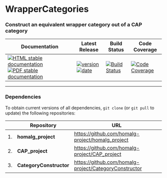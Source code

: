 <!-- BEGIN HEADER -->
# WrapperCategories

### Construct an equivalent wrapper category out of a CAP category

| Documentation | Latest Release | Build Status | Code Coverage |
| ------------- | -------------- | ------------ | ------------- |
| [![HTML stable documentation][html-img]][html-url] [![PDF stable documentation][pdf-img]][pdf-url] | [![version][version-img]][version-url] [![date][date-img]][date-url] | [![Build Status][tests-img]][tests-url] | [![Code Coverage][codecov-img]][codecov-url] |

<!-- END HEADER -->

<!-- BEGIN FOOTER -->
---

### Dependencies

To obtain current versions of all dependencies, `git clone` (or `git pull` to update) the following repositories:

|    | Repository | URL |
|--- | ---------- | --- |
| 1. | **homalg_project** | https://github.com/homalg-project/homalg_project |
| 2. | **CAP_project** | https://github.com/homalg-project/CAP_project |
| 3. | **CategoryConstructor** | https://github.com/homalg-project/CategoryConstructor |

[html-img]: https://img.shields.io/badge/HTML-stable-blue.svg
[html-url]: https://homalg-project.github.io/WrapperCategories/doc/chap0_mj.html

[pdf-img]: https://img.shields.io/badge/PDF-stable-blue.svg
[pdf-url]: https://homalg-project.github.io/WrapperCategories/download_pdf.html

[version-img]: https://img.shields.io/endpoint?url=https://homalg-project.github.io/WrapperCategories/badge_version.json
[version-url]: https://homalg-project.github.io/WrapperCategories/view_release.html

[date-img]: https://img.shields.io/endpoint?url=https://homalg-project.github.io/WrapperCategories/badge_date.json
[date-url]: https://homalg-project.github.io/WrapperCategories/view_release.html

[tests-img]: https://github.com/homalg-project/WrapperCategories/workflows/Tests/badge.svg?branch=master
[tests-url]: https://github.com/homalg-project/WrapperCategories/actions?query=workflow%3ATests+branch%3Amaster

[codecov-img]: https://codecov.io/gh/homalg-project/WrapperCategories/branch/master/graph/badge.svg
[codecov-url]: https://codecov.io/gh/homalg-project/WrapperCategories
<!-- END FOOTER -->
